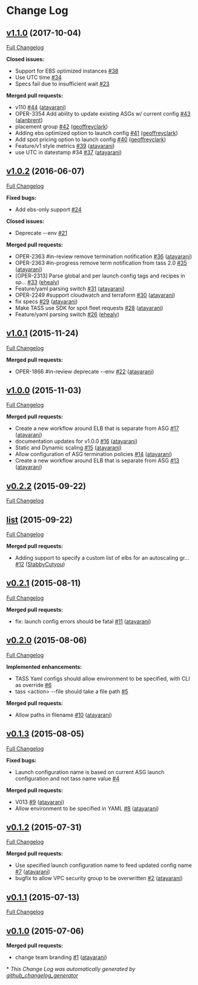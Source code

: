 # Change Log

## [v1.1.0](https://github.com/Tapjoy/tass/tree/v1.1.0) (2017-10-04)
[Full Changelog](https://github.com/Tapjoy/tass/compare/v1.0.2...v1.1.0)

**Closed issues:**

- Support for EBS optimized instances [\#38](https://github.com/Tapjoy/tass/issues/38)
- Use UTC time [\#34](https://github.com/Tapjoy/tass/issues/34)
- Specs fail due to insufficient wait [\#23](https://github.com/Tapjoy/tass/issues/23)

**Merged pull requests:**

- v110 [\#44](https://github.com/Tapjoy/tass/pull/44) ([atayarani](https://github.com/atayarani))
- OPER-3354 Add ability to update existing ASGs w/ current config [\#43](https://github.com/Tapjoy/tass/pull/43) ([alanbrent](https://github.com/alanbrent))
- placement group [\#42](https://github.com/Tapjoy/tass/pull/42) ([geoffreyclark](https://github.com/geoffreyclark))
- Adding ebs optimized option to launch config [\#41](https://github.com/Tapjoy/tass/pull/41) ([geoffreyclark](https://github.com/geoffreyclark))
- Add spot pricing option to launch config [\#40](https://github.com/Tapjoy/tass/pull/40) ([geoffreyclark](https://github.com/geoffreyclark))
- Feature/v1 style metrics [\#39](https://github.com/Tapjoy/tass/pull/39) ([atayarani](https://github.com/atayarani))
- use UTC in datestamp \#34 [\#37](https://github.com/Tapjoy/tass/pull/37) ([atayarani](https://github.com/atayarani))

## [v1.0.2](https://github.com/Tapjoy/tass/tree/v1.0.2) (2016-06-07)
[Full Changelog](https://github.com/Tapjoy/tass/compare/v1.0.1...v1.0.2)

**Fixed bugs:**

- Add ebs-only support [\#24](https://github.com/Tapjoy/tass/issues/24)

**Closed issues:**

- Deprecate --env [\#21](https://github.com/Tapjoy/tass/issues/21)

**Merged pull requests:**

- OPER-2363 \#in-review remove termination notification [\#36](https://github.com/Tapjoy/tass/pull/36) ([atayarani](https://github.com/atayarani))
- OPER-2363 \#in-progress remove term notification from tass 2.0 [\#35](https://github.com/Tapjoy/tass/pull/35) ([atayarani](https://github.com/atayarani))
- \[OPER-2313\] Parse global and per launch config tags and recipes in sp… [\#33](https://github.com/Tapjoy/tass/pull/33) ([ehealy](https://github.com/ehealy))
- Feature/yaml parsing switch [\#31](https://github.com/Tapjoy/tass/pull/31) ([atayarani](https://github.com/atayarani))
- OPER-2249 \#support cloudwatch and terraform [\#30](https://github.com/Tapjoy/tass/pull/30) ([atayarani](https://github.com/atayarani))
- fix specs [\#29](https://github.com/Tapjoy/tass/pull/29) ([atayarani](https://github.com/atayarani))
- Make TASS use SDK for spot fleet requests [\#28](https://github.com/Tapjoy/tass/pull/28) ([atayarani](https://github.com/atayarani))
- Feature/yaml parsing switch [\#26](https://github.com/Tapjoy/tass/pull/26) ([ehealy](https://github.com/ehealy))

## [v1.0.1](https://github.com/Tapjoy/tass/tree/v1.0.1) (2015-11-24)
[Full Changelog](https://github.com/Tapjoy/tass/compare/v1.0.0...v1.0.1)

**Merged pull requests:**

- OPER-1866 \#in-review deprecate --env [\#22](https://github.com/Tapjoy/tass/pull/22) ([atayarani](https://github.com/atayarani))

## [v1.0.0](https://github.com/Tapjoy/tass/tree/v1.0.0) (2015-11-03)
[Full Changelog](https://github.com/Tapjoy/tass/compare/v0.2.2...v1.0.0)

**Merged pull requests:**

- Create a new workflow around ELB that is separate from ASG [\#17](https://github.com/Tapjoy/tass/pull/17) ([atayarani](https://github.com/atayarani))
- documentation updates for v1.0.0 [\#16](https://github.com/Tapjoy/tass/pull/16) ([atayarani](https://github.com/atayarani))
- Static and Dynamic scaling [\#15](https://github.com/Tapjoy/tass/pull/15) ([atayarani](https://github.com/atayarani))
- Allow configuration of ASG termination policies [\#14](https://github.com/Tapjoy/tass/pull/14) ([atayarani](https://github.com/atayarani))
- Create a new workflow around ELB that is separate from ASG [\#13](https://github.com/Tapjoy/tass/pull/13) ([atayarani](https://github.com/atayarani))

## [v0.2.2](https://github.com/Tapjoy/tass/tree/v0.2.2) (2015-09-22)
[Full Changelog](https://github.com/Tapjoy/tass/compare/list...v0.2.2)

## [list](https://github.com/Tapjoy/tass/tree/list) (2015-09-22)
[Full Changelog](https://github.com/Tapjoy/tass/compare/v0.2.1...list)

**Merged pull requests:**

- Adding support to specify a custom list of elbs for an autoscaling gr… [\#12](https://github.com/Tapjoy/tass/pull/12) ([StabbyCutyou](https://github.com/StabbyCutyou))

## [v0.2.1](https://github.com/Tapjoy/tass/tree/v0.2.1) (2015-08-11)
[Full Changelog](https://github.com/Tapjoy/tass/compare/v0.2.0...v0.2.1)

**Merged pull requests:**

- fix: launch config errors should be fatal [\#11](https://github.com/Tapjoy/tass/pull/11) ([atayarani](https://github.com/atayarani))

## [v0.2.0](https://github.com/Tapjoy/tass/tree/v0.2.0) (2015-08-06)
[Full Changelog](https://github.com/Tapjoy/tass/compare/v0.1.3...v0.2.0)

**Implemented enhancements:**

- TASS Yaml configs should allow environment to be specified, with CLI as override [\#6](https://github.com/Tapjoy/tass/issues/6)
- tass \<action\> --file should take a file path [\#5](https://github.com/Tapjoy/tass/issues/5)

**Merged pull requests:**

- Allow paths in filename [\#10](https://github.com/Tapjoy/tass/pull/10) ([atayarani](https://github.com/atayarani))

## [v0.1.3](https://github.com/Tapjoy/tass/tree/v0.1.3) (2015-08-05)
[Full Changelog](https://github.com/Tapjoy/tass/compare/v0.1.2...v0.1.3)

**Fixed bugs:**

- Launch configuration name is based on current ASG launch configuration and not tass name value [\#4](https://github.com/Tapjoy/tass/issues/4)

**Merged pull requests:**

- V013 [\#9](https://github.com/Tapjoy/tass/pull/9) ([atayarani](https://github.com/atayarani))
- Allow environment to be specified in YAML [\#8](https://github.com/Tapjoy/tass/pull/8) ([atayarani](https://github.com/atayarani))

## [v0.1.2](https://github.com/Tapjoy/tass/tree/v0.1.2) (2015-07-31)
[Full Changelog](https://github.com/Tapjoy/tass/compare/v0.1.1...v0.1.2)

**Merged pull requests:**

- Use specified launch configuration name to feed updated config name [\#7](https://github.com/Tapjoy/tass/pull/7) ([atayarani](https://github.com/atayarani))
- bugfix to allow VPC security group to be overwritten [\#2](https://github.com/Tapjoy/tass/pull/2) ([atayarani](https://github.com/atayarani))

## [v0.1.1](https://github.com/Tapjoy/tass/tree/v0.1.1) (2015-07-13)
[Full Changelog](https://github.com/Tapjoy/tass/compare/v0.1.0...v0.1.1)

## [v0.1.0](https://github.com/Tapjoy/tass/tree/v0.1.0) (2015-07-06)
**Merged pull requests:**

- change team branding [\#1](https://github.com/Tapjoy/tass/pull/1) ([atayarani](https://github.com/atayarani))



\* *This Change Log was automatically generated by [github_changelog_generator](https://github.com/skywinder/Github-Changelog-Generator)*